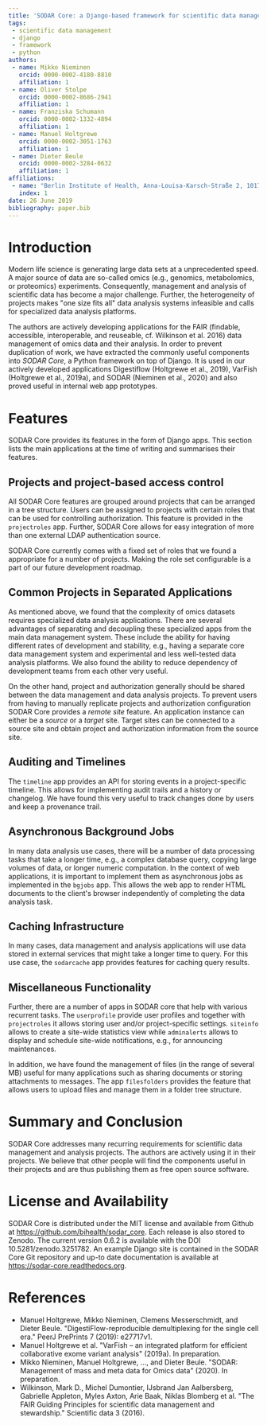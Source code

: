 ```yaml
---
title: 'SODAR Core: a Django-based framework for scientific data management and analysis web apps'
tags:
 - scientific data management
 - django
 - framework
 - python
authors:
 - name: Mikko Nieminen
   orcid: 0000-0002-4180-8810
   affiliation: 1
 - name: Oliver Stolpe
   orcid: 0000-0002-8686-2941
   affiliation: 1
 - name: Franziska Schumann
   orcid: 0000-0002-1332-4894
   affiliation: 1
 - name: Manuel Holtgrewe
   orcid: 0000-0002-3051-1763
   affiliation: 1
 - name: Dieter Beule
   orcid: 0000-0002-3284-0632
   affiliation: 1
affiliations:
 - name: "Berlin Institute of Health, Anna-Louisa-Karsch-Straße 2, 10178 Berlin"
   index: 1
date: 26 June 2019
bibliography: paper.bib
---
```


# Introduction

Modern life science is generating large data sets at a unprecedented speed.
A major source of data are so-called omics (e.g., genomics, metabolomics, or proteomics) experiments.
Consequently, management and analysis of scientific data has become a major challenge.
Further, the heterogeneity of projects makes "one size fits all" data analysis systems infeasible and calls for specialized data analysis platforms.

The authors are actively developing applications for the FAIR (findable, accessible, interoperable, and reuseable, cf. Wilkinson et al. 2016) data management of omics data and their analysis.
In order to prevent duplication of work, we have extracted the commonly useful components into *SODAR Core*, a Python framework on top of Django.
It is used in our actively developed applications Digestiflow (Holtgrewe et al., 2019), VarFish (Holtgrewe et al., 2019a), and SODAR (Nieminen et al., 2020) and also proved useful in internal web app prototypes.

# Features

SODAR Core provides its features in the form of Django apps.
This section lists the main applications at the time of writing and summarises their features.

## Projects and project-based access control

All SODAR Core features are grouped around projects that can be arranged in a tree structure.
Users can be assigned to projects with certain roles that can be used for controlling authorization.
This feature is provided in the `projectroles` app.
Further, SODAR Core allows for easy integration of more than one external LDAP authentication source.

SODAR Core currently comes with a fixed set of roles that we found a appropriate for a number of projects.
Making the role set configurable is a part of our future development roadmap.

## Common Projects in Separated Applications

As mentioned above, we found that the complexity of omics datasets requires specialized data analysis applications.
There are several advantages of separating and decoupling these specialized apps from the main data management system.
These include the ability for having different rates of development and stability, e.g., having a separate core data management system and experimental and less well-tested data analysis platforms.
We also found the ability to reduce dependency of development teams from each other very useful.

On the other hand, project and authorization generally should be shared between the data management and data analysis projects.
To prevent users from having to manually replicate projects and authorization configuration SODAR Core provides a *remote site* feature.
An application instance can either be a *source* or a *target* site.
Target sites can be connected to a source site and obtain project and authorization information from the source site.

## Auditing and Timelines

The `timeline` app provides an API for storing events in a project-specific timeline.
This allows for implementing audit trails and a history or changelog.
We have found this very useful to track changes done by users and keep a provenance trail.

## Asynchronous Background Jobs

In many data analysis use cases, there will be a number of data processing tasks that take a longer time, e.g., a complex database query, copying large volumes of data, or longer numeric computation.
In the context of web applications, it is important to implement them as asynchronous jobs as implemented in the `bgjobs` app.
This allows the web app to render HTML documents to the client's browser independently of completing the data analysis task.

## Caching Infrastructure

In many cases, data management and analysis applications will use data stored in external services that might take a longer time to query.
For this use case, the `sodarcache` app provides features for caching query results. 

## Miscellaneous Functionality

Further, there are a number of apps in SODAR core that help with various recurrent tasks.
The `userprofile` provide user profiles and together with `projectroles` it allows storing user and/or project-specific settings.
`siteinfo` allows to create a site-wide statistics view while `adminalerts` allows to display and schedule site-wide notifications, e.g., for announcing maintenances.

In addition, we have found the management of files (in the range of several MB) useful for many applications such as sharing documents or storing attachments to messages.
The app `filesfolders` provides the feature that allows users to upload files and manage them in a folder tree structure.

# Summary and Conclusion

SODAR Core addresses many recurring requirements for scientific data management and analysis projects.
The authors are actively using it in their projects.
We believe that other people will find the components useful in their projects and are thus publishing them as free open source software.

# License and Availability

SODAR Core is distributed under the MIT license and available from Github at https://github.com/bihealth/sodar_core.
Each release is also stored to Zenodo.
The current version 0.6.2 is available with the DOI 10.5281/zenodo.3251782.
An example Django site is contained in the SODAR Core Git repository and up-to date documentation is available at https://sodar-core.readthedocs.org.

# References

- Manuel Holtgrewe, Mikko Nieminen, Clemens Messerschmidt, and Dieter Beule. "DigestiFlow-reproducible demultiplexing for the single cell era." PeerJ PrePrints 7 (2019): e27717v1.
- Manuel Holtgrewe et al. "VarFish – an integrated platform for efficient collaborative exome variant analysis" (2019a). In preparation.
- Mikko Nieminen, Manuel Holtgrewe, ..., and Dieter Beule. "SODAR: Management of mass and meta data for Omics data" (2020). In preparation.
- Wilkinson, Mark D., Michel Dumontier, IJsbrand Jan Aalbersberg, Gabrielle Appleton, Myles Axton, Arie Baak, Niklas Blomberg et al. "The FAIR Guiding Principles for scientific data management and stewardship." Scientific data 3 (2016).

